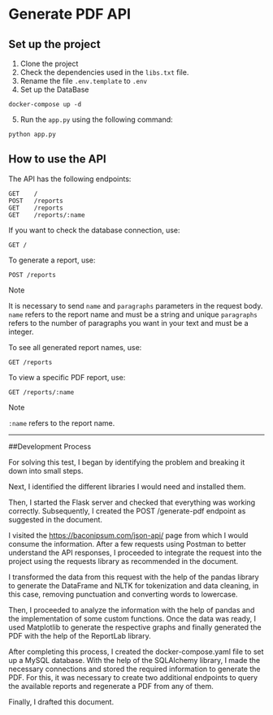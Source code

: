 # Generate PDF API

## Set up the project

1. Clone the project
2. Check the dependencies used in the ```libs.txt``` file. 
3. Rename the file ```.env.template``` to ```.env```
4. Set up the DataBase
```
docker-compose up -d
```
5. Run the ```app.py``` using the following command:
```
python app.py
```

## How to use the API

The API has the following endpoints:

```
GET    /
POST   /reports
GET    /reports
GET    /reports/:name
```

If you want to check the database connection, use:
```
GET /
```

To generate a report, use:
```
POST /reports
```
> [!NOTE]
> It is necessary to send ```name``` and ```paragraphs``` parameters in the request body.
> ```name``` refers to the report name and must be a string and unique
> ```paragraphs``` refers to the number of paragraphs you want in your text and must be a integer.

To see all generated report names, use:
```
GET /reports
```

To view a specific PDF report, use:
```
GET /reports/:name
```
> [!NOTE]
> ```:name``` refers to the report name.


________________________________

##Development Process

For solving this test, I began by identifying the problem and breaking it down into small steps.

Next, I identified the different libraries I would need and installed them.

Then, I started the Flask server and checked that everything was working correctly. Subsequently, I created the POST /generate-pdf endpoint as suggested in the document.

I visited the https://baconipsum.com/json-api/ page from which I would consume the information. After a few requests using Postman to better understand the API responses, I proceeded to integrate the request into the project using the requests library as recommended in the document.

I transformed the data from this request with the help of the pandas library to generate the DataFrame and NLTK for tokenization and data cleaning, in this case, removing punctuation and converting words to lowercase.

Then, I proceeded to analyze the information with the help of pandas and the implementation of some custom functions. Once the data was ready, I used Matplotlib to generate the respective graphs and finally generated the PDF with the help of the ReportLab library.

After completing this process, I created the docker-compose.yaml file to set up a MySQL database. With the help of the SQLAlchemy library, I made the necessary connections and stored the required information to generate the PDF. For this, it was necessary to create two additional endpoints to query the available reports and regenerate a PDF from any of them.

Finally, I drafted this document.
